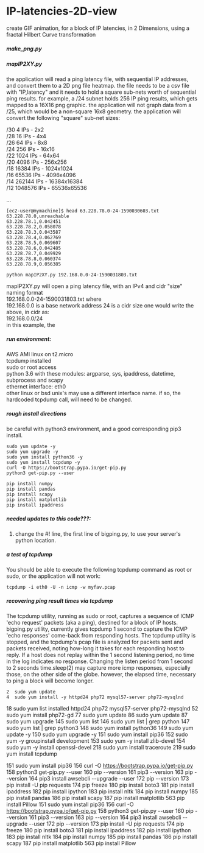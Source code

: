 # IP-latencies-2D-view
create GIF animation, for a block of IP latencies, in 2 Dimensions, using a fractal Hilbert Curve transformation

##### make_png.py

##### mapIP2XY.py
the application will read a ping latency file, with sequential IP addresses, and convert them to a 2D png file heatmap.  the file needs to be a csv file with "IP,latency" and it needs to hold a square sub-nets worth of sequential ping results.  for example, a /24 subnet holds 256 IP ping results, which gets mapped to a 16X16 png graphic.  the application will not graph data from a /25, which would be a non-square 16x8 geometry.  the application will convert the following "square" sub-net sizes:  

/30 4 IPs - 2x2  
/28 16 IPs - 4x4  
/26 64 IPs - 8x8  
/24 256 IPs - 16x16  
/22 1024 IPs - 64x64  
/20 4096 IPs - 256x256  
/18 16384 IPs - 1024x1024  
/16 65536 IPs - 4096x4096  
/14 262144 IPs - 16384x16384  
/12 1048576 IPs - 65536x65536  

...



```
[ec2-user@mymachine]$ head 63.228.78.0-24-1590030603.txt
63.228.78.0,unreachable
63.228.78.1,0.042451
63.228.78.2,0.058078
63.228.78.3,0.043587
63.228.78.4,0.062769
63.228.78.5,0.069607
63.228.78.6,0.042485
63.228.78.7,0.049929
63.228.78.8,0.060374
63.228.78.9,0.056385
```

```
python mapIP2XY.py 192.168.0.0-24-1590031803.txt
```
mapIP2XY.py will open a ping latency file, with an IPv4 and cidr "size" naming format  
192.168.0.0-24-1590031803.txt where  
192.168.0.0 is a base network address
24 is a cidr size
one would write the above, in cidr as:  
192.168.0.0/24  
in this example, the 

##### run environment:
AWS AMI linux on t2.micro  
tcpdump installed  
sudo or root access  
python 3.6 with these modules: argparse, sys, ipaddress, datetime, subprocess and scapy  
ethernet interface: eth0  
other linux or bsd unix's may use a different interface name. if so, the hardcoded tcpdump call, will need to be changed.  

##### rough install directions #####
be careful with python3 environment, and a good corresponding pip3 install.  
```
sudo yum update -y
sudo yum upgrade -y
sudo yum install python36 -y
sudo yum install tcpdump -y
curl -O https://bootstrap.pypa.io/get-pip.py
python3 get-pip.py --user

pip install numpy
pip install pandas
pip install scapy
pip install matplotlib
pip install ipaddress
```

##### needed updates to this code???:
1) change the #! line, the first line of bigping.py, to use your server's python location.

##### a test of tcpdump
You should be able to execute the following tcpdump command as root or sudo, or the application will not work:

```
tcpdump -i eth0 -U -n icmp -w myfav.pcap
```
    
##### recovering ping result times via tcpdump

The tcpdump utility, running as sudo or root, captures a sequence of ICMP 'echo request' packets (aka a ping), destined for a block of IP hosts.
bigping.py utility, currently gives tcpdump 1 second to capture the ICMP 'echo responses' come-back from responding hosts.
The tcpdump utility is stopped, and the tcpdump's pcap file is analyzed for packets sent and packets received, noting how-long it takes for each responding host to reply.
If a host does not replay within the 1 second listening period, no time in the log indicates no response.  Changing the listen period from 1 second to 2 seconds time.sleep(2) may capture more icmp responses, especially those, on the other side of the globe.  however, the elapsed time, necessary to ping a block will become longer.

    2  sudo yum update
    4  sudo yum install -y httpd24 php72 mysql57-server php72-mysqlnd
   18  sudo yum list installed httpd24 php72 mysql57-server php72-mysqlnd
   52  sudo yum install php72-gd
   77  sudo yum update
   86  sudo yum update
   87  sudo yum upgrade
  145  sudo yum list
  146  sudo yum list | grep python
  147  sudo yum list | grep python3
  148  sudo yum install python36
  149  sudo yum update -y
  150  sudo yum upgrade -y
  151  sudo yum install pip36
  152  sudo yum -y groupinstall development
  153  sudo yum -y install zlib-devel
  154  sudo yum -y install openssl-devel
  218  sudo yum install traceroute
  219  sudo yum install tcpdump
  
  151  sudo yum install pip36
  156  curl -O https://bootstrap.pypa.io/get-pip.py
  158  python3 get-pip.py --user
  160  pip --version
  161  pip3 --version
  163  pip --version
  164  pip3 install awsebcli --upgrade --user
  172  pip --version
  173  pip install -U pip requests
  174  pip freeze
  180  pip install boto3
  181  pip install ipaddress
  182  pip install ipython
  183  pip install nltk
  184  pip install numpy
  185  pip install pandas
  186  pip install scapy
  187  pip install matplotlib
  563  pip install Pillow
  151  sudo yum install pip36
  156  curl -O https://bootstrap.pypa.io/get-pip.py
  158  python3 get-pip.py --user
  160  pip --version
  161  pip3 --version
  163  pip --version
  164  pip3 install awsebcli --upgrade --user
  172  pip --version
  173  pip install -U pip requests
  174  pip freeze
  180  pip install boto3
  181  pip install ipaddress
  182  pip install ipython
  183  pip install nltk
  184  pip install numpy
  185  pip install pandas
  186  pip install scapy
  187  pip install matplotlib
  563  pip install Pillow
  
  

